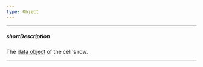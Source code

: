 ```yaml
---
type: Object
---
```

---
##### shortDescription
The [data object](/api-reference/10%20UI%20Widgets/dxDataGrid/6%20Row/data.md '/Documentation/ApiReference/UI_Widgets/dxDataGrid/Row/#data') of the cell's row.

---

